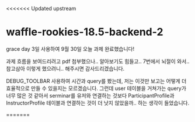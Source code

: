 <<<<<<< Updated upstream
# waffle-rookies-18.5-backend-2


grace day 3일 사용하여 9월 30일 오늘 과제 완료했습니다!

과제 흐름을 보여드리려고 pdf 첨부했으나.. 알아보기도 힘들고.. 7번에서 뇌절이 와서.. 참고삼아 이렇게 했으려니.. 해주시면 감사드리겠습니다.

DEBUG_TOOLBAR 사용하여 시간과 query를 봤는데, 저는 이것만 보고는 어떻게 더 효율적으로 만들 수 있을지는 모르겠습니다. 그런데 user 테이블을 거쳐가는 query가 너무 많은 것 같아서 serminar를 유저와 연결하는 것보다 ParticipantProfile과 InstructorProfile 테이블과 연결하는 것이 더 낫지 않았을까.. 하는 생각이 들었습니다.

=======
